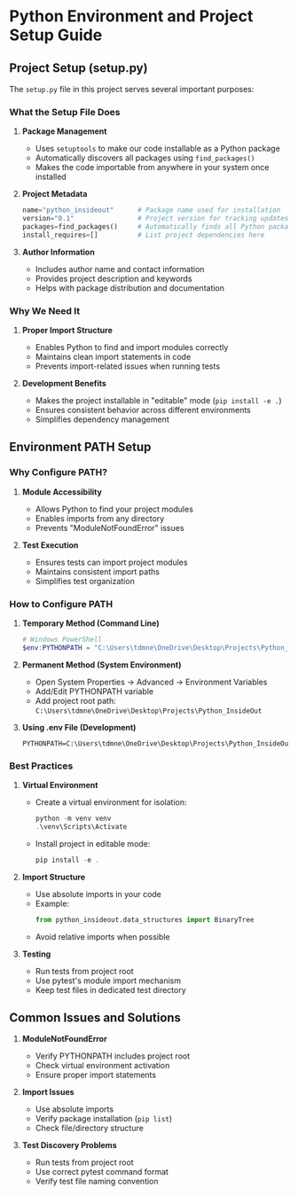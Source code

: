 # Python Environment and Project Setup Guide

## Project Setup (setup.py)

The `setup.py` file in this project serves several important purposes:

### What the Setup File Does

1. **Package Management**
   - Uses `setuptools` to make our code installable as a Python package
   - Automatically discovers all packages using `find_packages()`
   - Makes the code importable from anywhere in your system once installed

2. **Project Metadata**
   ```python
   name="python_insideout"      # Package name used for installation
   version="0.1"                # Project version for tracking updates
   packages=find_packages()     # Automatically finds all Python packages
   install_requires=[]          # List project dependencies here
   ```

3. **Author Information**
   - Includes author name and contact information
   - Provides project description and keywords
   - Helps with package distribution and documentation

### Why We Need It

1. **Proper Import Structure**
   - Enables Python to find and import modules correctly
   - Maintains clean import statements in code
   - Prevents import-related issues when running tests

2. **Development Benefits**
   - Makes the project installable in "editable" mode (`pip install -e .`)
   - Ensures consistent behavior across different environments
   - Simplifies dependency management

## Environment PATH Setup

### Why Configure PATH?

1. **Module Accessibility**
   - Allows Python to find your project modules
   - Enables imports from any directory
   - Prevents "ModuleNotFoundError" issues

2. **Test Execution**
   - Ensures tests can import project modules
   - Maintains consistent import paths
   - Simplifies test organization

### How to Configure PATH

1. **Temporary Method (Command Line)**
   ```powershell
   # Windows PowerShell
   $env:PYTHONPATH = "C:\Users\tdmne\OneDrive\Desktop\Projects\Python_InsideOut"
   ```

2. **Permanent Method (System Environment)**
   - Open System Properties → Advanced → Environment Variables
   - Add/Edit PYTHONPATH variable
   - Add project root path: `C:\Users\tdmne\OneDrive\Desktop\Projects\Python_InsideOut`

3. **Using .env File (Development)**
   ```env
   PYTHONPATH=C:\Users\tdmne\OneDrive\Desktop\Projects\Python_InsideOut
   ```

### Best Practices

1. **Virtual Environment**
   - Create a virtual environment for isolation:
     ```powershell
     python -m venv venv
     .\venv\Scripts\Activate
     ```
   - Install project in editable mode:
     ```powershell
     pip install -e .
     ```

2. **Import Structure**
   - Use absolute imports in your code
   - Example:
     ```python
     from python_insideout.data_structures import BinaryTree
     ```
   - Avoid relative imports when possible

3. **Testing**
   - Run tests from project root
   - Use pytest's module import mechanism
   - Keep test files in dedicated test directory

## Common Issues and Solutions

1. **ModuleNotFoundError**
   - Verify PYTHONPATH includes project root
   - Check virtual environment activation
   - Ensure proper import statements

2. **Import Issues**
   - Use absolute imports
   - Verify package installation (`pip list`)
   - Check file/directory structure

3. **Test Discovery Problems**
   - Run tests from project root
   - Use correct pytest command format
   - Verify test file naming convention
